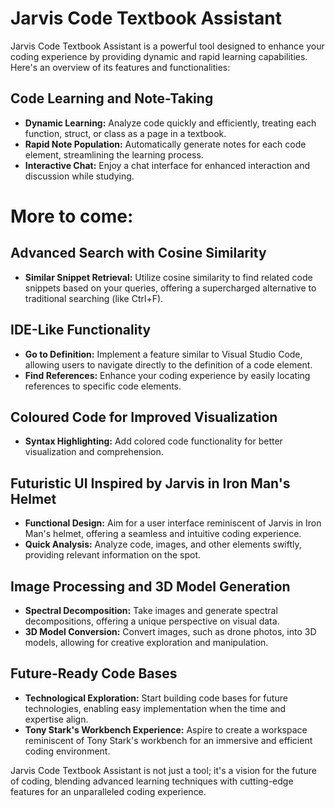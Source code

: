 # Jarvis Code Textbook Assistant

Jarvis Code Textbook Assistant is a powerful tool designed to enhance your coding experience by providing dynamic and rapid learning capabilities. Here's an overview of its features and functionalities:

## Code Learning and Note-Taking
- **Dynamic Learning:** Analyze code quickly and efficiently, treating each function, struct, or class as a page in a textbook.
- **Rapid Note Population:** Automatically generate notes for each code element, streamlining the learning process.
- **Interactive Chat:** Enjoy a chat interface for enhanced interaction and discussion while studying.

# More to come:
## Advanced Search with Cosine Similarity
- **Similar Snippet Retrieval:** Utilize cosine similarity to find related code snippets based on your queries, offering a supercharged alternative to traditional searching (like Ctrl+F).

## IDE-Like Functionality
- **Go to Definition:** Implement a feature similar to Visual Studio Code, allowing users to navigate directly to the definition of a code element.
- **Find References:** Enhance your coding experience by easily locating references to specific code elements.

## Coloured Code for Improved Visualization
- **Syntax Highlighting:** Add colored code functionality for better visualization and comprehension.

## Futuristic UI Inspired by Jarvis in Iron Man's Helmet
- **Functional Design:** Aim for a user interface reminiscent of Jarvis in Iron Man's helmet, offering a seamless and intuitive coding experience.
- **Quick Analysis:** Analyze code, images, and other elements swiftly, providing relevant information on the spot.

## Image Processing and 3D Model Generation
- **Spectral Decomposition:** Take images and generate spectral decompositions, offering a unique perspective on visual data.
- **3D Model Conversion:** Convert images, such as drone photos, into 3D models, allowing for creative exploration and manipulation.

## Future-Ready Code Bases
- **Technological Exploration:** Start building code bases for future technologies, enabling easy implementation when the time and expertise align.
- **Tony Stark's Workbench Experience:** Aspire to create a workspace reminiscent of Tony Stark's workbench for an immersive and efficient coding environment.

Jarvis Code Textbook Assistant is not just a tool; it's a vision for the future of coding, blending advanced learning techniques with cutting-edge features for an unparalleled coding experience.
